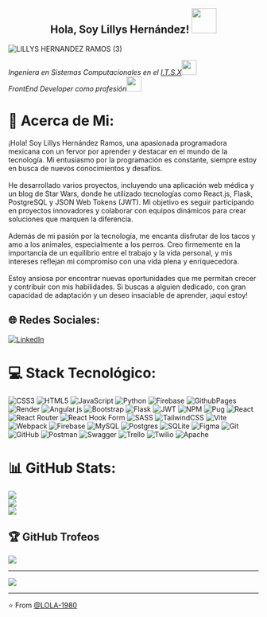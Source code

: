 <h2 align="center"> Hola, Soy Lillys Hernández! <img src="https://media.giphy.com/media/mGcNjsfWAjY5AEZNw6/giphy.gif" width="50"></h2>

![LILLYS HERNANDEZ RAMOS (3)](https://github.com/LOLA-1980/LOLA-1980/assets/109870340/6e283669-c956-4b52-841f-95d19865c200)

<p><em>Ingeniera en Sistemas Computacionales en el <a href="http://www.unb.br">I.T.S.X</a><img src="https://media.giphy.com/media/fYSnHlufseco8Fh93Z/giphy.gif" width="30"></br>FrontEnd Developer como profesión<img src="https://media.giphy.com/media/WUlplcMpOCEmTGBtBW/giphy.gif" width="30"> 
</em></p>


# 💫 Acerca de Mi:
¡Hola! Soy Lillys Hernández Ramos, una apasionada programadora mexicana con un fervor por aprender y destacar en el mundo de la tecnología. Mi entusiasmo por la programación es constante, siempre estoy en busca de nuevos conocimientos y desafíos.<br><br>He desarrollado varios proyectos, incluyendo una aplicación web médica y un blog de Star Wars, donde he utilizado tecnologías como React.js, Flask, PostgreSQL y JSON Web Tokens (JWT). Mi objetivo es seguir participando en proyectos innovadores y colaborar con equipos dinámicos para crear soluciones que marquen la diferencia.<br><br>Además de mi pasión por la tecnología, me encanta disfrutar de los tacos y amo a los animales, especialmente a los perros. Creo firmemente en la importancia de un equilibrio entre el trabajo y la vida personal, y mis intereses reflejan mi compromiso con una vida plena y enriquecedora.<br><br>Estoy ansiosa por encontrar nuevas oportunidades que me permitan crecer y contribuir con mis habilidades. Si buscas a alguien dedicado, con gran capacidad de adaptación y un deseo insaciable de aprender, ¡aquí estoy!


## 🌐 Redes Sociales:
[![LinkedIn](https://img.shields.io/badge/LinkedIn-%230077B5.svg?logo=linkedin&logoColor=white)](https://linkedin.com/in/http://www.linkedin.com/in/lillyshr) 

# 💻 Stack Tecnológico:
![CSS3](https://img.shields.io/badge/css3-%231572B6.svg?style=for-the-badge&logo=css3&logoColor=white) ![HTML5](https://img.shields.io/badge/html5-%23E34F26.svg?style=for-the-badge&logo=html5&logoColor=white) ![JavaScript](https://img.shields.io/badge/javascript-%23323330.svg?style=for-the-badge&logo=javascript&logoColor=%23F7DF1E) ![Python](https://img.shields.io/badge/python-3670A0?style=for-the-badge&logo=python&logoColor=ffdd54) ![Firebase](https://img.shields.io/badge/firebase-%23039BE5.svg?style=for-the-badge&logo=firebase) ![GithubPages](https://img.shields.io/badge/github%20pages-121013?style=for-the-badge&logo=github&logoColor=white) ![Render](https://img.shields.io/badge/Render-%46E3B7.svg?style=for-the-badge&logo=render&logoColor=white) ![Angular.js](https://img.shields.io/badge/angular.js-%23E23237.svg?style=for-the-badge&logo=angularjs&logoColor=white) ![Bootstrap](https://img.shields.io/badge/bootstrap-%238511FA.svg?style=for-the-badge&logo=bootstrap&logoColor=white) ![Flask](https://img.shields.io/badge/flask-%23000.svg?style=for-the-badge&logo=flask&logoColor=white) ![JWT](https://img.shields.io/badge/JWT-black?style=for-the-badge&logo=JSON%20web%20tokens) ![NPM](https://img.shields.io/badge/NPM-%23CB3837.svg?style=for-the-badge&logo=npm&logoColor=white) ![Pug](https://img.shields.io/badge/Pug-FFF?style=for-the-badge&logo=pug&logoColor=A86454) ![React](https://img.shields.io/badge/react-%2320232a.svg?style=for-the-badge&logo=react&logoColor=%2361DAFB) ![React Router](https://img.shields.io/badge/React_Router-CA4245?style=for-the-badge&logo=react-router&logoColor=white) ![React Hook Form](https://img.shields.io/badge/React%20Hook%20Form-%23EC5990.svg?style=for-the-badge&logo=reacthookform&logoColor=white) ![SASS](https://img.shields.io/badge/SASS-hotpink.svg?style=for-the-badge&logo=SASS&logoColor=white) ![TailwindCSS](https://img.shields.io/badge/tailwindcss-%2338B2AC.svg?style=for-the-badge&logo=tailwind-css&logoColor=white) ![Vite](https://img.shields.io/badge/vite-%23646CFF.svg?style=for-the-badge&logo=vite&logoColor=white) ![Webpack](https://img.shields.io/badge/webpack-%238DD6F9.svg?style=for-the-badge&logo=webpack&logoColor=black) ![Firebase](https://img.shields.io/badge/firebase-a08021?style=for-the-badge&logo=firebase&logoColor=ffcd34) ![MySQL](https://img.shields.io/badge/mysql-4479A1.svg?style=for-the-badge&logo=mysql&logoColor=white) ![Postgres](https://img.shields.io/badge/postgres-%23316192.svg?style=for-the-badge&logo=postgresql&logoColor=white) ![SQLite](https://img.shields.io/badge/sqlite-%2307405e.svg?style=for-the-badge&logo=sqlite&logoColor=white) ![Figma](https://img.shields.io/badge/figma-%23F24E1E.svg?style=for-the-badge&logo=figma&logoColor=white) ![Git](https://img.shields.io/badge/git-%23F05033.svg?style=for-the-badge&logo=git&logoColor=white) ![GitHub](https://img.shields.io/badge/github-%23121011.svg?style=for-the-badge&logo=github&logoColor=white) ![Postman](https://img.shields.io/badge/Postman-FF6C37?style=for-the-badge&logo=postman&logoColor=white) ![Swagger](https://img.shields.io/badge/-Swagger-%23Clojure?style=for-the-badge&logo=swagger&logoColor=white) ![Trello](https://img.shields.io/badge/Trello-%23026AA7.svg?style=for-the-badge&logo=Trello&logoColor=white) ![Twilio](https://img.shields.io/badge/Twilio-F22F46?style=for-the-badge&logo=Twilio&logoColor=white) ![Apache](https://img.shields.io/badge/apache-%23D42029.svg?style=for-the-badge&logo=apache&logoColor=white)
# 📊 GitHub Stats:
![](https://github-readme-stats.vercel.app/api?username=LOLA-1980&theme=dracula&hide_border=false&include_all_commits=false&count_private=false)<br/>
![](https://github-readme-streak-stats.herokuapp.com/?user=LOLA-1980&theme=dracula&hide_border=false)<br/>
![](https://github-readme-stats.vercel.app/api/top-langs/?username=LOLA-1980&theme=dracula&hide_border=false&include_all_commits=false&count_private=false&layout=compact)

## 🏆 GitHub Trofeos
![](https://github-profile-trophy.vercel.app/?username=LOLA-1980&theme=calm_pink&no-frame=false&no-bg=true&margin-w=4)

---
[![](https://visitcount.itsvg.in/api?id=LOLA-1980&icon=7&color=5)](https://visitcount.itsvg.in)

<!-- Proudly created with GPRM ( https://gprm.itsvg.in ) -->


---

⭐️ From [@LOLA-1980](https://github.com/LOLA-1980)


<!--
**LOLA-1980/LOLA-1980** is a ✨ _special_ ✨ repository because its `README.md` (this file) appears on your GitHub profile.

Here are some ideas to get you started:

- 🔭 I’m currently working on ...
- 🌱 I’m currently learning ...
- 👯 I’m looking to collaborate on ...
- 🤔 I’m looking for help with ...
- 💬 Ask me about ...
- 📫 How to reach me: ...
- 😄 Pronouns: ...
- ⚡ Fun fact: ...
-->

